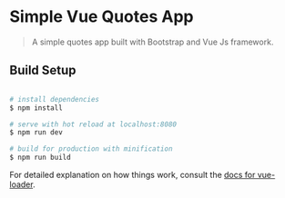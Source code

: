# Simple Vue Quotes App

> A simple quotes app built with Bootstrap and Vue Js framework.

## Build Setup

``` bash

# install dependencies
$ npm install

# serve with hot reload at localhost:8080
$ npm run dev

# build for production with minification
$ npm run build
```

For detailed explanation on how things work, consult the [docs for vue-loader](http://vuejs.github.io/vue-loader).

